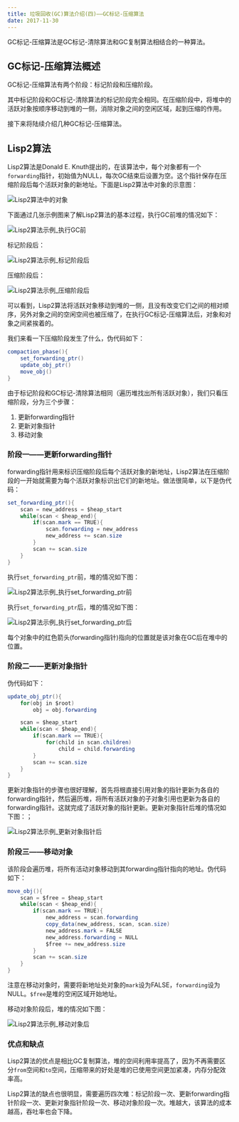 ```yaml
---
title: 垃圾回收(GC)算法介绍(四)——GC标记-压缩算法
date: 2017-11-30
---
```


GC标记-压缩算法是GC标记-清除算法和GC复制算法相结合的一种算法。

## GC标记-压缩算法概述

GC标记-压缩算法有两个阶段：标记阶段和压缩阶段。

其中标记阶段和GC标记-清除算法的标记阶段完全相同。在压缩阶段中，将堆中的活跃对象按顺序移动到堆的一侧，消除对象之间的空闲区域，起到压缩的作用。

接下来将陆续介绍几种GC标记-压缩算法。

## Lisp2算法

Lisp2算法是Donald E. Knuth提出的，在该算法中，每个对象都有一个`forwarding`指针，初始值为NULL，每次GC结束后设置为空。这个指针保存在压缩阶段后每个活跃对象的新地址。下面是Lisp2算法中对象的示意图：

![Lisp2算法中的对象](/assets/images/post_imgs/gc_35.png)

下面通过几张示例图来了解Lisp2算法的基本过程，执行GC前堆的情况如下：

![Lisp2算法示例_执行GC前](/assets/images/post_imgs/gc_36.png)

标记阶段后：

![Lisp2算法示例_标记阶段后](/assets/images/post_imgs/gc_37.png)

压缩阶段后：

![Lisp2算法示例_压缩阶段后](/assets/images/post_imgs/gc_38.png)

可以看到，Lisp2算法将活跃对象移动到堆的一侧，且没有改变它们之间的相对顺序，另外对象之间的空闲空间也被压缩了，在执行GC标记-压缩算法后，对象和对象之间紧挨着的。

我们来看一下压缩阶段发生了什么，伪代码如下：

```Java
compaction_phase(){
    set_forwarding_ptr()
    update_obj_ptr()
    move_obj()
}
```

由于标记阶段和GC标记-清除算法相同（遍历堆找出所有活跃对象），我们只看压缩阶段，分为三个步骤：

1. 更新forwarding指针
2. 更新对象指针
3. 移动对象

### 阶段一——更新forwarding指针

forwarding指针用来标识压缩阶段后每个活跃对象的新地址，Lisp2算法在压缩阶段的一开始就需要为每个活跃对象标识出它们的新地址。做法很简单，以下是伪代码：

```Java
set_forwarding_ptr(){
    scan = new_address = $heap_start
    while(scan < $heap_end){
        if(scan.mark == TRUE){
            scan.forwarding = new_address
            new_address += scan.size
        }
        scan += scan.size
    }
}
```

执行`set_forwarding_ptr`前，堆的情况如下图：

![Lisp2算法示例_执行set_forwarding_ptr前](/assets/images/post_imgs/gc_39.png)

执行`set_forwarding_ptr`后，堆的情况如下图：

![Lisp2算法示例_执行set_forwarding_ptr后](/assets/images/post_imgs/gc_40.png)

每个对象中的红色箭头(forwarding指针)指向的位置就是该对象在GC后在堆中的位置。

### 阶段二——更新对象指针

伪代码如下：

```Java
update_obj_ptr(){
    for(obj in $root)
        obj = obj.forwarding

    scan = $heap_start
    while(scan < $heap_end){
        if(scan.mark == TRUE){
            for(child in scan.children)
                child = child.forwarding
        }
        scan += scan.size
    }
}
```

更新对象指针的步骤也很好理解，首先将根直接引用对象的指针更新为各自的forwarding指针，然后遍历堆，将所有活跃对象的子对象引用也更新为各自的forwarding指针。这就完成了活跃对象的指针更新。更新对象指针后堆的情况如下图：；

![Lisp2算法示例_更新对象指针后](/assets/images/post_imgs/gc_41.png)

### 阶段三——移动对象

该阶段会遍历堆，将所有活动对象移动到其forwarding指针指向的地址。伪代码如下：

```Java
move_obj(){
    scan = $free = $heap_start
    while(scan < $heap_end){
        if(scan.mark == TRUE){
            new_address = scan.forwarding
            copy_data(new_address, scan, scan.size)
            new_address.mark = FALSE
            new_address.forwarding = NULL
            $free += new_address.size
        }
        scan += scan.size
    }
}
```

注意在移动对象时，需要将新地址处对象的`mark`设为FALSE，`forwarding`设为NULL。`$free`是堆的空闲区域开始地址。

移动对象阶段后，堆的情况如下图：

![Lisp2算法示例_移动对象后](/assets/images/post_imgs/gc_42.png)

### 优点和缺点

Lisp2算法的优点是相比GC复制算法，堆的空间利用率提高了，因为不再需要区分`from`空间和`to`空间，压缩带来的好处是堆的已使用空间更加紧凑，内存分配效率高。

Lisp2算法的缺点也很明显，需要遍历四次堆：标记阶段一次、更新forwarding指针阶段一次、更新对象指针阶段一次、移动对象阶段一次。堆越大，该算法的成本越高，吞吐率也会下降。